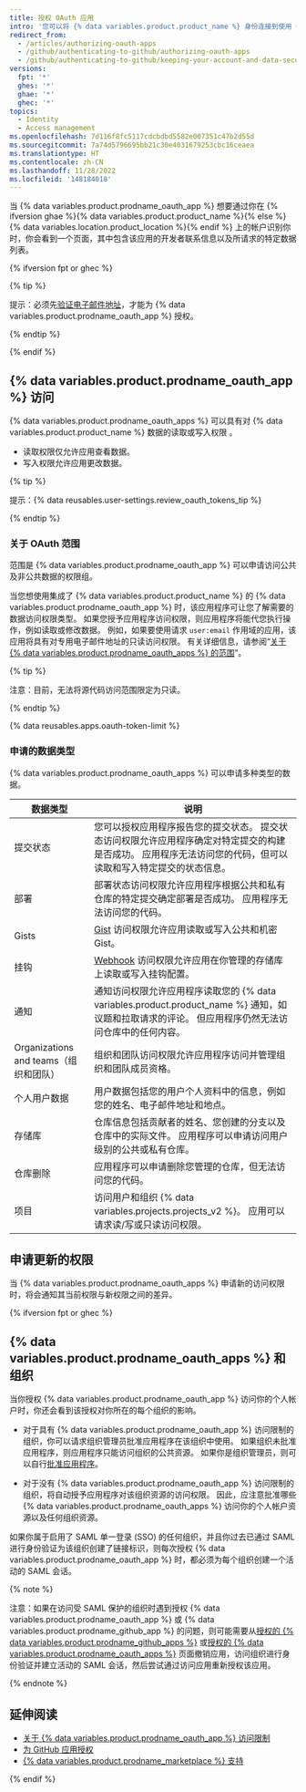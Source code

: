 ```yaml
---
title: 授权 OAuth 应用
intro: '您可以将 {% data variables.product.product_name %} 身份连接到使用 OAuth 的第三方应用程序。 在授权 {% data variables.product.prodname_oauth_app %} 时，应确保您信任应用程序，查阅开发者是谁，并查阅应用程序要访问的信息类型。'
redirect_from:
  - /articles/authorizing-oauth-apps
  - /github/authenticating-to-github/authorizing-oauth-apps
  - /github/authenticating-to-github/keeping-your-account-and-data-secure/authorizing-oauth-apps
versions:
  fpt: '*'
  ghes: '*'
  ghae: '*'
  ghec: '*'
topics:
  - Identity
  - Access management
ms.openlocfilehash: 7d116f8fc5117cdcbdbd5582e007351c47b2d55d
ms.sourcegitcommit: 7a74d5796695bb21c30e4031679253cbc16ceaea
ms.translationtype: HT
ms.contentlocale: zh-CN
ms.lasthandoff: 11/28/2022
ms.locfileid: '148184018'
---
```

当 {% data variables.product.prodname_oauth_app %} 想要通过你在 {% ifversion ghae %}{% data variables.product.product_name %}{% else %}{% data variables.location.product_location %}{% endif %} 上的帐户识别你时，你会看到一个页面，其中包含该应用的开发者联系信息以及所请求的特定数据列表。

{% ifversion fpt or ghec %}

{% tip %}

提示：必须先[验证电子邮件地址](/articles/verifying-your-email-address)，才能为 {% data variables.product.prodname_oauth_app %} 授权。

{% endtip %}

{% endif %}

## {% data variables.product.prodname_oauth_app %} 访问

{% data variables.product.prodname_oauth_apps %} 可以具有对 {% data variables.product.product_name %} 数据的读取或写入权限 。

- 读取权限仅允许应用查看数据。
- 写入权限允许应用更改数据。

{% tip %}

提示：{% data reusables.user-settings.review_oauth_tokens_tip %}

{% endtip %}

### 关于 OAuth 范围

范围是 {% data variables.product.prodname_oauth_app %} 可以申请访问公共及非公共数据的权限组。

当您想使用集成了 {% data variables.product.product_name %} 的 {% data variables.product.prodname_oauth_app %} 时，该应用程序可让您了解需要的数据访问权限类型。 如果您授予应用程序访问权限，则应用程序将能代您执行操作，例如读取或修改数据。 例如，如果要使用请求 `user:email` 作用域的应用，该应用将具有对专用电子邮件地址的只读访问权限。 有关详细信息，请参阅“[关于 {% data variables.product.prodname_oauth_apps %} 的范围](/apps/building-integrations/setting-up-and-registering-oauth-apps/about-scopes-for-oauth-apps)”。

{% tip %}

注意：目前，无法将源代码访问范围限定为只读。

{% endtip %}

{% data reusables.apps.oauth-token-limit %}

### 申请的数据类型

{% data variables.product.prodname_oauth_apps %} 可以申请多种类型的数据。

| 数据类型 | 说明 |
| --- | --- |
| 提交状态 | 您可以授权应用程序报告您的提交状态。 提交状态访问权限允许应用程序确定对特定提交的构建是否成功。 应用程序无法访问您的代码，但可以读取和写入特定提交的状态信息。 |
| 部署 | 部署状态访问权限允许应用程序根据公共和私有仓库的特定提交确定部署是否成功。 应用程序无法访问您的代码。 |
| Gists | [Gist](https://gist.github.com) 访问权限允许应用读取或写入公共和机密 Gist。 |
| 挂钩 | [Webhook](/webhooks) 访问权限允许应用在你管理的存储库上读取或写入挂钩配置。 |
| 通知 | 通知访问权限允许应用程序读取您的 {% data variables.product.product_name %} 通知，如议题和拉取请求的评论。 但应用程序仍然无法访问仓库中的任何内容。 |
| Organizations and teams（组织和团队） | 组织和团队访问权限允许应用程序访问并管理组织和团队成员资格。 |
| 个人用户数据 | 用户数据包括您的用户个人资料中的信息，例如您的姓名、电子邮件地址和地点。 |
| 存储库 | 仓库信息包括贡献者的姓名、您创建的分支以及仓库中的实际文件。 应用程序可以申请访问用户级别的公共或私有仓库。 |
| 仓库删除 | 应用程序可以申请删除您管理的仓库，但无法访问您的代码。 |{% ifversion projects-oauth-scope %}
| 项目 | 访问用户和组织 {% data variables.projects.projects_v2 %}。 应用可以请求读/写或只读访问权限。 |{% endif %}

## 申请更新的权限

当 {% data variables.product.prodname_oauth_apps %} 申请新的访问权限时，将会通知其当前权限与新权限之间的差异。

{% ifversion fpt or ghec %}

## {% data variables.product.prodname_oauth_apps %} 和组织

当你授权 {% data variables.product.prodname_oauth_app %} 访问你的个人帐户时，你还会看到该授权对你所在的每个组织的影响。

- 对于具有 {% data variables.product.prodname_oauth_app %} 访问限制的组织，你可以请求组织管理员批准应用程序在该组织中使用。 如果组织未批准应用程序，则应用程序只能访问组织的公共资源。 如果你是组织管理员，则可以自行[批准应用程序](/articles/approving-oauth-apps-for-your-organization)。

- 对于没有 {% data variables.product.prodname_oauth_app %} 访问限制的组织，将自动授予应用程序对该组织资源的访问权限。 因此，应注意批准哪些 {% data variables.product.prodname_oauth_apps %} 访问你的个人帐户资源以及任何组织资源。

如果你属于启用了 SAML 单一登录 (SSO) 的任何组织，并且你过去已通过 SAML 进行身份验证为该组织创建了链接标识，则每次授权 {% data variables.product.prodname_oauth_app %} 时，都必须为每个组织创建一个活动的 SAML 会话。

{% note %}

注意：如果在访问受 SAML 保护的组织时遇到授权 {% data variables.product.prodname_oauth_app %} 或 {% data variables.product.prodname_github_app %} 的问题，则可能需要从[授权的 {% data variables.product.prodname_github_apps %}](https://github.com/settings/applications) 或[授权的 {% data variables.product.prodname_oauth_apps %}](https://github.com/settings/apps/authorizations) 页面撤销应用，访问组织进行身份验证并建立活动的 SAML 会话，然后尝试通过访问应用重新授权该应用。

{% endnote %}

## 延伸阅读

- [关于 {% data variables.product.prodname_oauth_app %} 访问限制](/articles/about-oauth-app-access-restrictions)
- [为 GitHub 应用授权](/github/authenticating-to-github/keeping-your-account-and-data-secure/authorizing-github-apps)
- [{% data variables.product.prodname_marketplace %} 支持](/articles/github-marketplace-support)

{% endif %}
